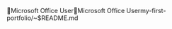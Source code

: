 Microsoft Office User                                 M i c r o s o f t   O f f i c e   U s e r   m y - f i r s t - p o r t f o l i o / ~ $ R E A D M E . m d   